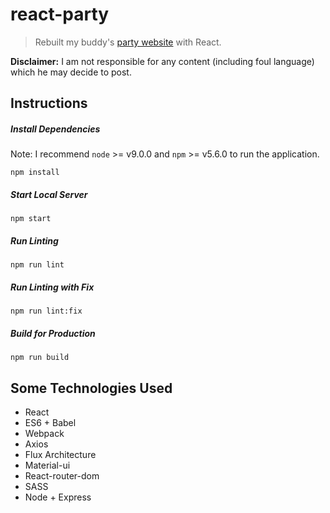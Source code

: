# react-party
> Rebuilt my buddy's [party website](http://party.tynick.com) with React.

**Disclaimer:** I am not responsible for any content (including foul language) which he may decide to post.

## Instructions

##### Install Dependencies
Note: I recommend `node` >= v9.0.0 and `npm` >= v5.6.0 to run the application.

```
npm install
```

##### Start Local Server
```
npm start
```

##### Run Linting
```
npm run lint
```

##### Run Linting with Fix
```
npm run lint:fix
```

##### Build for Production
```
npm run build
```

## Some Technologies Used
* React
* ES6 + Babel
* Webpack
* Axios
* Flux Architecture
* Material-ui
* React-router-dom
* SASS
* Node + Express
